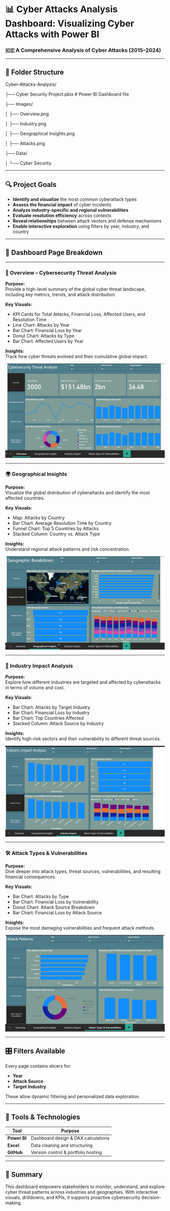 # 📊 Cyber Attacks Analysis Dashboard: Visualizing Cyber Attacks with Power BI

### 🇰🇪 A Comprehensive Analysis of Cyber Attacks (2015–2024)

---

## 📁 Folder Structure

Cyber-Attacks-Analysis/

├── Cyber Security Project.pbix # Power BI Dashboard file

├── Images/

│ ├── Overview.png

│ ├── Industry.png

│ ├── Geographical Insights.png

│ ├── Attacks.png

├── Data/

│ └── Cyber Security


---

## 🔍 Project Goals

- **Identify and visualize** the most common cyberattack types  
- **Assess the financial impact** of cyber incidents  
- **Analyze industry-specific and regional vulnerabilities**  
- **Evaluate resolution efficiency** across contexts  
- **Reveal relationships** between attack vectors and defense mechanisms  
- **Enable interactive exploration** using filters by year, industry, and country  

---

## 📘 Dashboard Page Breakdown

---

### 🧭 Overview – Cybersecurity Threat Analysis

**Purpose:**  
Provide a high-level summary of the global cyber threat landscape, including key metrics, trends, and attack distribution.

**Key Visuals:**
- KPI Cards for Total Attacks, Financial Loss, Affected Users, and Resolution Time  
- Line Chart: Attacks by Year  
- Bar Chart: Financial Loss by Year  
- Donut Chart: Attacks by Type  
- Bar Chart: Affected Users by Year

**Insights:**  
Track how cyber threats evolved and their cumulative global impact.

![Overview](https://github.com/KiruruKamau/Cyber-attacks-analysis/blob/main/Cyber%20Attacks%20Analysis/Images/Overview.png?raw=true)

---

### 🌍 Geographical Insights

**Purpose:**  
Visualize the global distribution of cyberattacks and identify the most affected countries.

**Key Visuals:**
- Map: Attacks by Country  
- Bar Chart: Average Resolution Time by Country  
- Funnel Chart: Top 5 Countries by Attacks  
- Stacked Column: Country vs. Attack Type

**Insights:**  
Understand regional attack patterns and risk concentration.

![Geographical Insights](https://github.com/KiruruKamau/Cyber-attacks-analysis/blob/main/Cyber%20Attacks%20Analysis/Images/Geographical%20Insights.png?raw=true)

---

### 🏢 Industry Impact Analysis

**Purpose:**  
Explore how different industries are targeted and affected by cyberattacks in terms of volume and cost.

**Key Visuals:**
- Bar Chart: Attacks by Target Industry  
- Bar Chart: Financial Loss by Industry  
- Bar Chart: Top Countries Affected  
- Stacked Column: Attack Source by Industry

**Insights:**  
Identify high-risk sectors and their vulnerability to different threat sources.

![Industry Impact](https://github.com/KiruruKamau/Cyber-attacks-analysis/blob/main/Cyber%20Attacks%20Analysis/Images/Industry.png?raw=true)

---

### 🛠️ Attack Types & Vulnerabilities

**Purpose:**  
Dive deeper into attack types, threat sources, vulnerabilities, and resulting financial consequences.

**Key Visuals:**
- Bar Chart: Attacks by Type  
- Bar Chart: Financial Loss by Vulnerability  
- Donut Chart: Attack Source Breakdown  
- Bar Chart: Financial Loss by Attack Source

**Insights:**  
Expose the most damaging vulnerabilities and frequent attack methods.

![Attack Types & Vulnerabilities](https://github.com/KiruruKamau/Cyber-attacks-analysis/blob/main/Cyber%20Attacks%20Analysis/Images/Attacks.png?raw=true)

---

## 🎛️ Filters Available

Every page contains slicers for:
- **Year**
- **Attack Source**
- **Target Industry**

These allow dynamic filtering and personalized data exploration.

---

## 🧰 Tools & Technologies

| Tool        | Purpose                                 |
|-------------|------------------------------------------|
| **Power BI** | Dashboard design & DAX calculations     |
| **Excel**    | Data cleaning and structuring           |
| **GitHub**   | Version control & portfolio hosting     |

---

## 🎯 Summary

This dashboard empowers stakeholders to monitor, understand, and explore cyber threat patterns across industries and geographies. With interactive visuals, drilldowns, and KPIs, it supports proactive cybersecurity decision-making.

